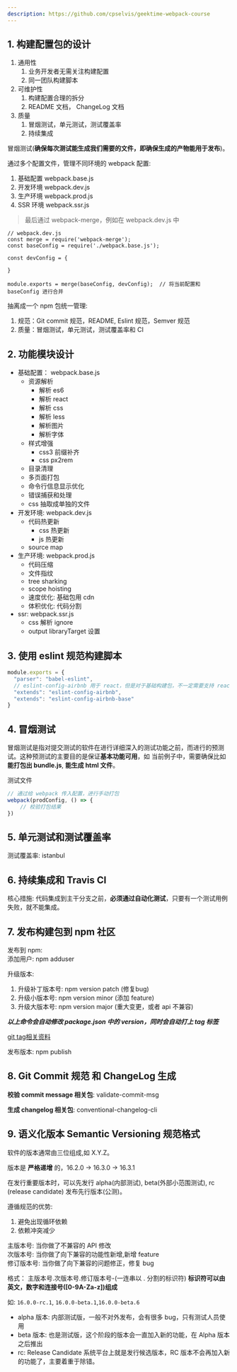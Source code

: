 ```yaml
---
description: https://github.com/cpselvis/geektime-webpack-course
---
```


## 1. 构建配置包的设计

1. 通用性
    1. 业务开发者无需关注构建配置
    2. 同一团队构建脚本
2. 可维护性
    1. 构建配置合理的拆分
    2. README 文档， ChangeLog 文档
3. 质量
    1. 冒烟测试，单元测试，测试覆盖率
    2. 持续集成

冒烟测试(**确保每次测试能生成我们需要的文件，即确保生成的产物能用于发布**)。  

通过多个配置文件，管理不同环境的 webpack 配置:  
1. 基础配置 webpack.base.js
2. 开发环境 webpack.dev.js
3. 生产环境 webpack.prod.js
4. SSR 环境 webpack.ssr.js

> 最后通过 webpack-merge，例如在 webpack.dev.js 中  

```
// webpack.dev.js
const merge = require('webpack-merge');
const baseConfig = require('./webpack.base.js');

const devConfig = {
    
}

module.exports = merge(baseConfig, devConfig);  // 将当前配置和 baseConfig 进行合并
```

抽离成一个 npm 包统一管理:  
1. 规范：Git commit 规范，README, Eslint 规范，Semver 规范
2. 质量：冒烟测试，单元测试，测试覆盖率和 CI

## 2. 功能模块设计

- 基础配置： webpack.base.js
    - 资源解析
        - 解析 es6
        - 解析 react
        - 解析 css
        - 解析 less
        - 解析图片
        - 解析字体
    - 样式增强
        - css3 前缀补齐
        - css px2rem
    - 目录清理
    - 多页面打包
    - 命令行信息显示优化
    - 错误捕获和处理
    - css 抽取成单独的文件
- 开发环境: webpack.dev.js
    - 代码热更新
        - css 热更新
        - js 热更新
    - source map
- 生产环境: webpack.prod.js
    - 代码压缩
    - 文件指纹
    - tree sharking
    - scope hoisting
    - 速度优化: 基础包用 cdn 
    - 体积优化: 代码分割
- ssr: webpack.ssr.js
    - css 解析 ignore
    - output libraryTarget 设置


## 3. 使用 eslint 规范构建脚本

```js
module.exports = {
  "parser": "babel-eslint",
  // eslint-config-airbnb 用于 react，但是对于基础构建包，不一定需要支持 react，因此可以使用以下的基础包
  "extends": "eslint-config-airbnb",
  "extends": "eslint-config-airbnb-base"
}
```

## 4. 冒烟测试

冒烟测试是指对提交测试的软件在进行详细深入的测试功能之前，而进行的预测试。这种预测试的主要目的是保证**基本功能可用**，如 当前例子中，需要确保比如 **能打包出 bundle.js**, **能生成 html 文件**。  

测试文件
```js
// 通过给 webpack 传入配置，进行手动打包
webpack(prodConfig, () => {
    // 校验打包结果
})
```

## 5. 单元测试和测试覆盖率

测试覆盖率: istanbul  

## 6. 持续集成和 Travis CI

核心措施: 代码集成到主干分支之前，**必须通过自动化测试**，只要有一个测试用例失败，就不能集成。  

## 7. 发布构建包到 npm 社区

发布到 npm:  
添加用户: npm adduser  

升级版本:  

1. 升级补丁版本号: npm version patch  (修复bug)
2. 升级小版本号: npm version minor    (添加 feature)
3. 升级大版本号: npm version major    (重大变更，或者 api 不兼容)

***以上命令会自动修改 package.json 中的 version，同时会自动打上 tag 标签***

[git tag相关资料](https://git-scm.com/book/zh/v2/Git-%E5%9F%BA%E7%A1%80-%E6%89%93%E6%A0%87%E7%AD%BE)  

发布版本: npm publish 

## 8. Git Commit 规范 和 ChangeLog 生成

**校验 commit message 相关包**: validate-commit-msg  

**生成 changelog 相关包**: conventional-changelog-cli

## 9. 语义化版本 Semantic Versioning 规范格式

软件的版本通常由三位组成,如 X.Y.Z。  

版本是 **严格递增** 的，16.2.0 -> 16.3.0 -> 16.3.1  

在发行重要版本时，可以先发行 alpha(内部测试), beta(外部小范围测试), rc (release candidate) 发布先行版本(公测)。  

遵循规范的优势:  
1. 避免出现循环依赖
2. 依赖冲突减少

主版本号: 当你做了不兼容的 API 修改  
次版本号: 当你做了向下兼容的功能性新增,新增 feature  
修订版本号: 当你做了向下兼容的问题修正，修复 bug  

格式： 主版本号.次版本号.修订版本号-(一连串以 . 分割的标识符)  **标识符可以由英文，数字和连接号([0-9A-Za-z])组成**  

如: `16.0.0-rc.1`, `16.0.0-beta.1`,`16.0.0-beta.6`  

- alpha 版本: 内部测试版，一般不对外发布，会有很多 bug，只有测试人员使用  
- beta 版本: 也是测试版，这个阶段的版本会一直加入新的功能，在 Alpha 版本之后推出
- rc: Release Candidate 系统平台上就是发行候选版本，RC 版本不会再加入新的功能了，主要着重于除错。  